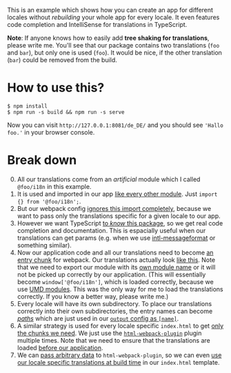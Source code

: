 This is an example which shows how you can create an app for different locales without _rebuilding_ your whole app for every locale. It even features code completion and IntelliSense for translations in TypeScript.

**Note**: If anyone knows how to easily add **tree shaking for translations**, please write me. You'll see that our package contains two translations (`foo` and `bar`), but only one is used (`foo`). It would be nice, if the other translation (`bar`) could be removed from the build.

# How to use this?

```
$ npm install
$ npm run -s build && npm run -s serve
```

Now you can visit `http://127.0.0.1:8081/de_DE/` and you should see `'Hallo foo.'` in your browser console.

# Break down

0. All our translations come from an _artificial_ module which I called `@foo/i18n` in this example.
0. It is used and imported in our app [like every other module](https://github.com/donaldpipowitch/webpack-i18n-example/blob/00a74b9065b7d8f0fa5050d3b57de2c4e61304e8/src/index.ts#L2). Just `import {} from '@foo/i18n';`.
0. But our webpack config [ignores this import completely](https://github.com/donaldpipowitch/webpack-i18n-example/blob/00a74b9065b7d8f0fa5050d3b57de2c4e61304e8/webpack.config.js#L57), because we want to pass only the translations specific for a given locale to our app.
0. However we want TypeScript [to _know_ this package](https://github.com/donaldpipowitch/webpack-i18n-example/blob/00a74b9065b7d8f0fa5050d3b57de2c4e61304e8/i18n/index.d.ts), so we get real code completion and documentation. This is espacially useful when our translations can get params (e.g. when we use [intl-messageformat](https://github.com/yahoo/intl-messageformat) or something similar).
0. Now our application code and all our translations need to become [an entry chunk](https://github.com/donaldpipowitch/webpack-i18n-example/blob/00a74b9065b7d8f0fa5050d3b57de2c4e61304e8/webpack.config.js#L13) for webpack. Our translations actually look [like this](https://github.com/donaldpipowitch/webpack-i18n-example/blob/00a74b9065b7d8f0fa5050d3b57de2c4e61304e8/i18n/de_DE.js). Note that we need to export our module with its [own module name](https://github.com/donaldpipowitch/webpack-i18n-example/blob/00a74b9065b7d8f0fa5050d3b57de2c4e61304e8/i18n/de_DE.js#L1) or it will not be picked up correctly by our application. (This will essentially become `window['@foo/i18n']`, which is loaded correctly, because we use [UMD modules](https://github.com/donaldpipowitch/webpack-i18n-example/blob/00a74b9065b7d8f0fa5050d3b57de2c4e61304e8/webpack.config.js#L19). This was the only way for me to load the translations correctly. If you know a better way, please write me.)
0. Every locale will have its own subdirectory. To place our translations correctly into their own subdirectories, the entry names can become [_paths_](https://github.com/donaldpipowitch/webpack-i18n-example/blob/00a74b9065b7d8f0fa5050d3b57de2c4e61304e8/webpack.config.js#L15) which are just used in our [`output` config as `[name]`](https://github.com/donaldpipowitch/webpack-i18n-example/blob/00a74b9065b7d8f0fa5050d3b57de2c4e61304e8/webpack.config.js#L20).
0. A similar strategy is used for every locale specific `index.html` to get [only the chunks we need](https://github.com/donaldpipowitch/webpack-i18n-example/blob/00a74b9065b7d8f0fa5050d3b57de2c4e61304e8/webpack.config.js#L44). We just use the [`html-webpack-plugin`](https://github.com/ampedandwired/html-webpack-plugin) plugin multiple times. Note that we need to ensure that the translations are loaded [before our application](https://github.com/donaldpipowitch/webpack-i18n-example/blob/00a74b9065b7d8f0fa5050d3b57de2c4e61304e8/webpack.config.js#L45).
0. We can [pass arbitrary data](https://github.com/donaldpipowitch/webpack-i18n-example/blob/00a74b9065b7d8f0fa5050d3b57de2c4e61304e8/webpack.config.js#L41) to `html-webpack-plugin`, so we can even [use our locale specific translations at build time](https://github.com/donaldpipowitch/webpack-i18n-example/blob/00a74b9065b7d8f0fa5050d3b57de2c4e61304e8/src/index.html#L69) in our `index.html` template.

